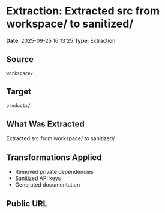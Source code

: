 # Extraction: Extracted src from workspace/ to sanitized/

**Date**: 2025-09-25 16:13:25
**Type**: Extraction

## Source
`workspace/`

## Target
`products/`

## What Was Extracted
Extracted src from workspace/ to sanitized/

## Transformations Applied
- Removed private dependencies
- Sanitized API keys
- Generated documentation

## Public URL

